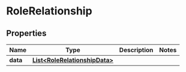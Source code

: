 # RoleRelationship

## Properties
Name | Type | Description | Notes
------------ | ------------- | ------------- | -------------
**data** | [**List&lt;RoleRelationshipData&gt;**](RoleRelationshipData.md) |  | 
